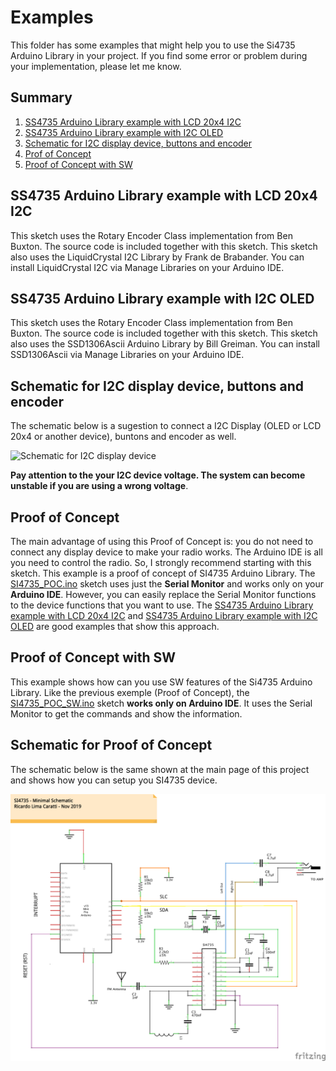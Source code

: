 # Examples

This folder has some examples that might help you to use the Si4735 Arduino Library in your project. If you find some error or problem during your implementation, please let me know. 

## Summary

1. [SS4735 Arduino Library example with LCD 20x4 I2C](https://github.com/pu2clr/SI4735/tree/master/examples#ss4735-arduino-library-example-with-lcd-20x4-i2c)
2. [SS4735 Arduino Library example with I2C OLED](https://github.com/pu2clr/SI4735/tree/master/examples#ss4735-arduino-library-example-with-i2c-oled)
3. [Schematic for I2C display device, buttons and encoder](https://github.com/pu2clr/SI4735/tree/master/examples#schematic-for-i2c-display-device-buttons-and-encoder)
4. [Prof of Concept](https://github.com/pu2clr/SI4735/tree/master/examples#proof-of-concept-with-sw)
5. [Proof of Concept with SW](https://github.com/pu2clr/SI4735/tree/master/examples#schematic-for-proof-of-concept)


## SS4735 Arduino Library example with LCD 20x4 I2C

This sketch uses the Rotary Encoder Class implementation from Ben Buxton. The source code is included together with this sketch. This sketch also uses the LiquidCrystal I2C Library by Frank de Brabander. You can install LiquidCrystal I2C via Manage Libraries on your Arduino IDE. 

## SS4735 Arduino Library example with I2C OLED

This sketch uses the Rotary Encoder Class implementation from Ben Buxton. The source code is included together with this sketch. This sketch also uses the SSD1306Ascii Arduino Library by Bill Greiman. You can install SSD1306Ascii via Manage Libraries on your Arduino IDE. 


## Schematic for I2C display device, buttons and encoder

The schematic below is a sugestion to connect a I2C Display (OLED or LCD 20x4 or another device), buntons and encoder as well. 

![Schematic for I2C display device](https://github.com/pu2clr/SI4735/blob/master/extras/images/basic_schematic_with_buttons_i2c.png)

__Pay attention to the your I2C device voltage. The system can become unstable if you are using a wrong voltage__.

## Proof of Concept

The main advantage of using this Proof of Concept is: you do not need to connect any display device to make your radio works. The Arduino IDE is all you need to control the radio.  So, I strongly recommend starting with this sketch. This example is a proof of concept of SI4735 Arduino Library. The [SI4735_POC.ino](https://github.com/pu2clr/SI4735/tree/master/examples/SI4735_POC) sketch uses just the __Serial Monitor__ and works only on your __Arduino IDE__. However, you can easily replace the Serial Monitor functions to the device functions that you want to use. The [SS4735 Arduino Library example with LCD 20x4 I2C](https://github.com/pu2clr/SI4735/tree/master/examples/SI4735_LCD_20x4_I2C) and [SS4735 Arduino Library example with I2C OLED](https://github.com/pu2clr/SI4735/tree/master/examples/SI4735_OLED_I2C) are good examples that show this approach.



## Proof of Concept with SW

This example shows how can you use SW features of the Si4735 Arduino Library. Like the previous exemple (Proof of Concept), the [SI4735_POC_SW.ino](examples/SI4735_POC_SW/SI4735_POC_SW.ino) sketch __works only on Arduino IDE__. It uses the Serial Monitor to get the commands and show the information. 



## Schematic for Proof of Concept

The schematic below is the same shown at the main page of this project and shows how you can setup you SI4735 device.

![Silicon Labs Schematic](../extras/images/basic_schematic.png)





